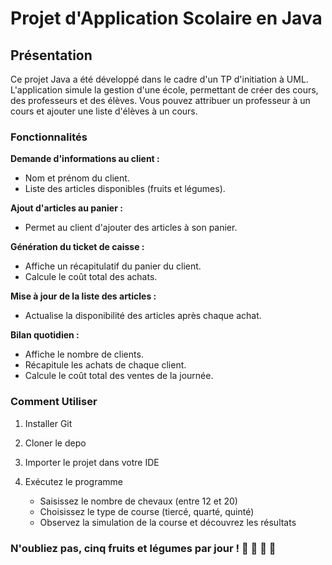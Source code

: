 # Projet d'Application Scolaire en Java
## Présentation
Ce projet Java a été développé dans le cadre d'un TP d'initiation à UML. 
L'application simule la gestion d'une école, permettant de créer des cours, des professeurs et des élèves. 
Vous pouvez attribuer un professeur à un cours et ajouter une liste d'élèves à un cours.

### Fonctionnalités

__Demande d'informations au client :__ 
  * Nom et prénom du client.
  * Liste des articles disponibles (fruits et légumes).

__Ajout d'articles au panier :__  
   * Permet au client d'ajouter des articles à son panier.
     
__Génération du ticket de caisse :__ 
  * Affiche un récapitulatif du panier du client.
  * Calcule le coût total des achats.

__Mise à jour de la liste des articles :__ 
  * Actualise la disponibilité des articles après chaque achat.

__Bilan quotidien :__ 
  * Affiche le nombre de clients.
  * Récapitule les achats de chaque client.
  * Calcule le coût total des ventes de la journée.

### Comment Utiliser
1. Installer Git
2. Cloner le depo
3. Importer le projet dans votre IDE
4. Exécutez le programme
   
     * Saisissez le nombre de chevaux (entre 12 et 20)
     * Choisissez le type de course (tiercé, quarté, quinté)
     * Observez la simulation de la course et découvrez les résultats

### N'oubliez pas, cinq fruits et légumes par jour ! :green_apple: :eggplant: :watermelon: :lemon:
